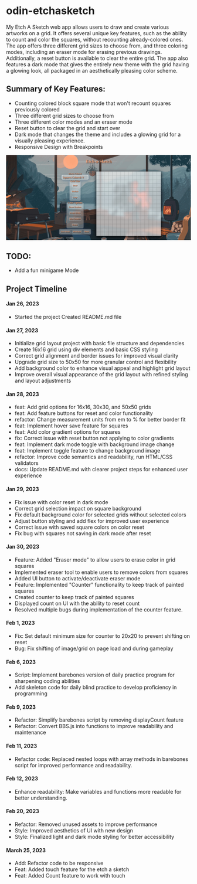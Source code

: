 # odin-etchasketch
My Etch A Sketch web app allows users to draw and create various artworks on a grid. It offers several unique key features, such as the ability to count and color the squares, without recounting already-colored ones. The app offers three different grid sizes to choose from, and three coloring modes, including an eraser mode for erasing previous drawings. Additionally, a reset button is available to clear the entire grid. The app also features a dark mode that gives the entirely new theme with the grid having a glowing look, all packaged in an aesthetically pleasing color scheme.


## Summary of Key Features:
* Counting colored block square mode that won't recount squares previously colored
* Three different grid sizes to choose from
* Three different color modes and an eraser mode
* Reset button to clear the grid and start over
* Dark mode that changes the theme and includes a glowing grid for a visually pleasing experience.
* Responsive Design with Breakpoints

![Project Animation](assets/Animation.gif)

## TODO:
* Add a fun minigame Mode

## Project Timeline

#### Jan 26, 2023

* Started the project
Created README.md file

#### Jan 27, 2023

* Initialize grid layout project with basic file structure and dependencies
* Create 16x16 grid using div elements and basic CSS styling
* Correct grid alignment and border issues for improved visual clarity
* Upgrade grid size to 50x50 for more granular control and flexibility
* Add background color to enhance visual appeal and highlight grid layout
* Improve overall visual appearance of the grid layout with refined styling and layout adjustments

#### Jan 28, 2023

* feat: Add grid options for 16x16, 30x30, and 50x50 grids
* feat: Add feature buttons for reset and color functionality
* refactor: Change measurement units from em to % for better border fit
* feat: Implement hover save feature for squares
* feat: Add color gradient options for squares
* fix: Correct issue with reset button not applying to color gradients
* feat: Implement dark mode toggle with background image change
* feat: Implement toggle feature to change background image
* refactor: Improve code semantics and readability, run HTML/CSS validators
* docs: Update README.md with clearer project steps for enhanced user experience

#### Jan 29, 2023

* Fix issue with color reset in dark mode
* Correct grid selection impact on square background
* Fix default background color for selected grids without selected colors
* Adjust button styling and add flex for improved user experience
* Correct issue with saved square colors on color reset
* Fix bug with squares not saving in dark mode after reset

#### Jan 30, 2023
* Feature: Added "Eraser mode" to allow users to erase color in grid squares
 * Implemented eraser tool to enable users to remove colors from squares
 * Added UI button to activate/deactivate eraser mode
* Feature: Implemented "Counter" functionality to keep track of painted squares
 * Created counter to keep track of painted squares
 * Displayed count on UI with the ability to reset count
 * Resolved multiple bugs during implementation of the counter feature.

#### Feb 1, 2023
 * Fix: Set default minimum size for counter to 20x20 to prevent shifting on reset
 * Bug: Fix shifting of image/grid on page load and during gameplay

#### Feb 6, 2023
 * Script: Implement barebones version of daily practice program for sharpening coding abilities
  * Add skeleton code for daily blind practice to develop proficiency in programming

#### Feb 9, 2023
 * Refactor: Simplify barebones script by removing displayCount feature
 * Refactor: Convert BBS.js into functions to improve readability and maintenance

#### Feb 11, 2023
 * Refactor code: Replaced nested loops with array methods in barebones script for improved performance and readability.

#### Feb 12, 2023
* Enhance readability: Make variables and functions more readable for better understanding.

#### Feb 20, 2023
* Refactor: Removed unused assets to improve performance
* Style: Improved aesthetics of UI with new design
* Style: Finalized light and dark mode styling for better accessibility

#### March 25, 2023
* Add: Refactor code to be responsive 
* Feat: Added touch feature for the etch a sketch
* Feat: Added Count feature to work with touch